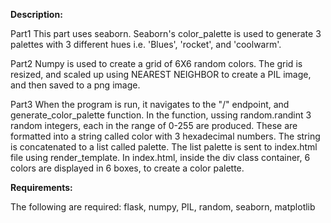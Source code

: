 **Description:**


Part1 
This part uses seaborn. Seaborn's color_palette is used to generate 3 palettes with 3 different hues i.e. 'Blues', 'rocket', and 'coolwarm'.


Part2
Numpy is used to create a grid of 6X6 random colors. The grid is resized, and scaled up using NEAREST NEIGHBOR to create a PIL image, and then saved
to a png image.

Part3
When the program is run, it navigates to the "/" endpoint, and generate_color_palette function. In the function, ussing random.randint 3 random integers, 
each in the range of 0-255 are produced. These are formatted into a string called color with 3 hexadecimal numbers.
The string is concatenated to a list called palette. The list palette is sent to index.html file using render_template. In index.html, inside the div class
container, 6 colors are displayed in 6 boxes, to create a color palette.


**Requirements:**

The following are required:
flask, numpy, PIL, random, seaborn, matplotlib
